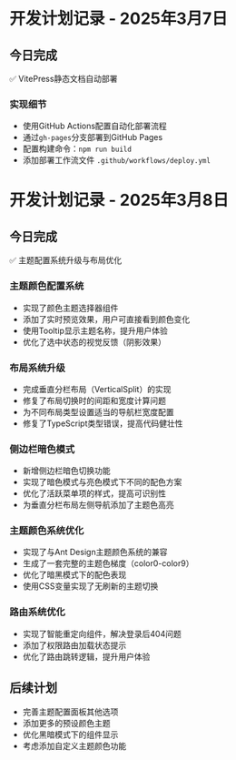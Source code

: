 # 开发计划记录 - 2025年3月7日

## 今日完成
✅ VitePress静态文档自动部署

### 实现细节
- 使用GitHub Actions配置自动化部署流程
- 通过`gh-pages`分支部署到GitHub Pages
- 配置构建命令：`npm run build`
- 添加部署工作流文件 `.github/workflows/deploy.yml`

# 开发计划记录 - 2025年3月8日

## 今日完成
✅ 主题配置系统升级与布局优化

### 主题颜色配置系统
- 实现了颜色主题选择器组件
- 添加了实时预览效果，用户可直接看到颜色变化
- 使用Tooltip显示主题名称，提升用户体验
- 优化了选中状态的视觉反馈（阴影效果）

### 布局系统升级
- 完成垂直分栏布局（VerticalSplit）的实现
- 修复了布局切换时的间距和宽度计算问题
- 为不同布局类型设置适当的导航栏宽度配置
- 修复了TypeScript类型错误，提高代码健壮性

### 侧边栏暗色模式
- 新增侧边栏暗色切换功能
- 实现了暗色模式与亮色模式下不同的配色方案
- 优化了活跃菜单项的样式，提高可识别性
- 为垂直分栏布局左侧导航添加了主题色高亮

### 主题颜色系统优化
- 实现了与Ant Design主题颜色系统的兼容
- 生成了一套完整的主题色梯度（color0-color9）
- 优化了暗黑模式下的配色表现
- 使用CSS变量实现了无刷新的主题切换

### 路由系统优化
- 实现了智能重定向组件，解决登录后404问题
- 添加了权限路由加载状态提示
- 优化了路由跳转逻辑，提升用户体验

## 后续计划
- 完善主题配置面板其他选项
- 添加更多的预设颜色主题
- 优化黑暗模式下的组件显示
- 考虑添加自定义主题颜色功能
